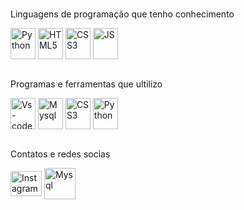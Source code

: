 <div style="display: block;"><br>
    <p>Linguagens de programação que tenho conhecimento </p>
   <img align="center" alt="Python" height="50" width="40" src="https://cdn.jsdelivr.net/gh/devicons/devicon@latest/icons/python/python-original.svg">
   <img align="center" alt="HTML5" height="50" width="40" src="https://cdn.jsdelivr.net/gh/devicons/devicon@latest/icons/html5/html5-original.svg"">
   <img align="center" alt="CSS3" height="50" width="40" src="https://cdn.jsdelivr.net/gh/devicons/devicon@latest/icons/css3/css3-original.svg">
   <img align="center" alt="JS" height="50" width="40" src="https://cdn.jsdelivr.net/gh/devicons/devicon@latest/icons/javascript/javascript-original.svg">
</div>


<div style="display: block;"><br>
    <p>Programas e ferramentas que ultilizo</p>
    <img align="center" alt="Vs-code" height="50" width="40" src="https://cdn.jsdelivr.net/gh/devicons/devicon@latest/icons/vscode/vscode-original.svg">
    <img align="center" alt="Mysql" height="50" width="40" src="https://cdn.jsdelivr.net/gh/devicons/devicon@latest/icons/mysql/mysql-original.svg">
    <img align="center" alt="CSS3" height="50" width="40" src="https://cdn.jsdelivr.net/gh/devicons/devicon@latest/icons/css3/css3-original.svg">
    <img align="center" alt="Python" height="50" width="40" src="https://cdn.jsdelivr.net/gh/devicons/devicon@latest/icons/javascript/javascript-original.svg">

 </div>

 <div style="display: block;"><br>
    <p>Contatos e redes socias</p>
    <a href="https://www.instagram.com/dev.thur?utm_source=ig_web_button_share_sheet&igsh=ZDNlZDc0MzIxNw==" target="_blank"><img align="center" alt="Instagram" width="50" height="40" src="https://upload.wikimedia.org/wikipedia/commons/thumb/5/58/Instagram-Icon.png/1024px-Instagram-Icon.png"></a>
    <a href="mailto:arthurinacio.dev@gmail.com"><img align="center" alt="Mysql" height="50" width="50" src="https://cdn-icons-png.flaticon.com/512/5968/5968534.png"></a>
 </div>
